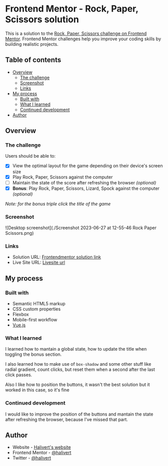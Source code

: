 # Frontend Mentor - Rock, Paper, Scissors solution

This is a solution to the [Rock, Paper, Scissors challenge on Frontend Mentor](https://www.frontendmentor.io/challenges/rock-paper-scissors-game-pTgwgvgH). Frontend Mentor challenges help you improve your coding skills by building realistic projects.

## Table of contents

- [Overview](#overview)
  - [The challenge](#the-challenge)
  - [Screenshot](#screenshot)
  - [Links](#links)
- [My process](#my-process)
  - [Built with](#built-with)
  - [What I learned](#what-i-learned)
  - [Continued development](#continued-development)
- [Author](#author)

## Overview

### The challenge

Users should be able to:

-[x] View the optimal layout for the game depending on their device's screen size
-[x] Play Rock, Paper, Scissors against the computer
-[ ] Maintain the state of the score after refreshing the browser _(optional)_
-[x] **Bonus**: Play Rock, Paper, Scissors, Lizard, Spock against the computer _(optional)_

_Note: for the bonus triple click the title of the game_

### Screenshot

![Desktop screenshot](./Screenshot 2023-06-27 at 12-55-46 Rock Paper Scissors.png)

### Links

- Solution URL: [Frontendmentor solution link](https://www.frontendmentor.io/solutions/vuejs-app-ln3c6-vL4r)
- Live Site URL: [Livesite url](https://halivert.dev/rock-paper-scissors)

## My process

### Built with

- Semantic HTML5 markup
- CSS custom properties
- Flexbox
- Mobile-first workflow
- [Vue.js](https://vuejs.org/)

### What I learned

I learned how to mantain a global state, how to update the title when toggling
the bonus section.

I also learned how to make use of `box-shadow` and some other stuff like radial
gradient, count clicks, but reset them when a second after the last click
passes.

Also I like how to position the buttons, it wasn't the best solution but it
worked in this case, so it's fine

### Continued development

I would like to improve the position of the buttons and mantain the state after
refreshing the browser, because I've missed that part.

## Author

- Website - [Halivert's website](https://halivert.dev)
- Frontend Mentor - [@halivert](https://www.frontendmentor.io/profile/halivert)
- Twitter - [@halivert](https://www.twitter.com/halivert)
